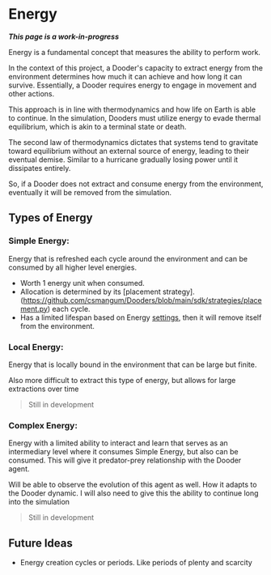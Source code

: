 # Energy

***This page is a work-in-progress***

Energy is a fundamental concept that measures the ability to perform work. 

In the context of this project, a Dooder's capacity to extract energy from the environment determines how much it can achieve and how long it can survive. Essentially, a Dooder requires energy to engage in movement and other actions.

This approach is in line with thermodynamics and how life on Earth is able to continue. In the simulation, Dooders must utilize energy to evade thermal equilibrium, which is akin to a terminal state or death. 

The second law of thermodynamics dictates that systems tend to gravitate toward equilibrium without an external source of energy, leading to their eventual demise. Similar to a hurricane gradually losing power until it dissipates entirely.

So, if a Dooder does not extract and consume energy from the environment, eventually it will be removed from the simulation.

## Types of Energy

### Simple Energy: 
Energy that is refreshed each cycle around the environment and can be consumed by all higher level energies.

* Worth 1 energy unit when consumed.
* Allocation is determined by its [placement strategy].(https://github.com/csmangum/Dooders/blob/main/sdk/strategies/placement.py) each cycle.
* Has a limited lifespan based on Energy [settings](https://github.com/csmangum/Dooders/blob/main/sdk/variables/energy.yml), then it will remove itself from the environment.

### Local Energy: 
Energy that is locally bound in the environment that can be large but finite.

Also more difficult to extract this type of energy, but allows for large extractions over time

> Still in development

### Complex Energy: 
Energy with a limited ability to interact and learn that serves as an intermediary level where it consumes Simple Energy, but also can be consumed. This will give it predator-prey relationship with the Dooder agent.

Will be able to observe the evolution of this agent as well.
How it adapts to the Dooder dynamic.
I will also need to give this the ability to continue long into the simulation

> Still in development

## Future Ideas

* Energy creation cycles or periods. Like periods of plenty and scarcity
